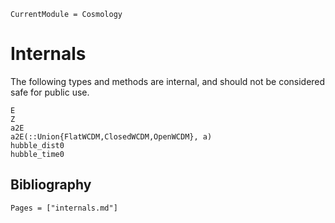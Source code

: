 ```@meta
CurrentModule = Cosmology
```
# Internals

The following types and methods are internal, and should not be considered safe for public use.
```@docs
E
Z
a2E
a2E(::Union{FlatWCDM,ClosedWCDM,OpenWCDM}, a)
hubble_dist0
hubble_time0
```

## Bibliography

```@bibliography
Pages = ["internals.md"]
```
